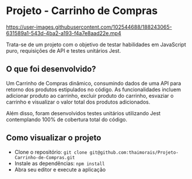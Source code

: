 # Projeto - Carrinho de Compras
https://user-images.githubusercontent.com/102544688/188243065-631589a1-543d-4ba2-a193-f4a7e8aad22e.mp4

Trata-se de um projeto com o objetivo de testar habilidades em JavaScript puro, requisições de API e testes unitários Jest.

## O que foi desenvolvido?
Um Carrinho de Compras dinâmico, consumindo dados de uma API para retorno dos produtos estipulados no código. 
As funcionalidades incluem adicionar produto ao carrinho, excluir produto do carrinho, esvaziar o carrinho e visualizar
o valor total dos produtos adicionados.

Além disso, foram desenvolvidos testes unitários utilizando Jest contemplando 100% de cobertura total do código.

## Como visualizar o projeto
* Clone o repositório:
```git clone git@github.com:thaimorais/Projeto-Carrinho-de-Compras.git```
* Instale as dependências:
```npm install```
* Abra seu editor e execute a aplicação

